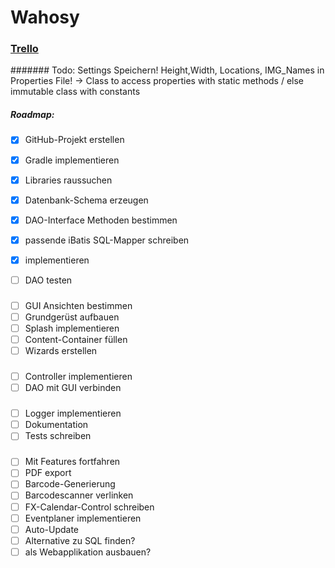 # Wahosy

### [Trello](https://trello.com/b/TbM1DAna)

####### Todo: Settings Speichern! Height,Width, Locations, IMG_Names in Properties File! -> Class to access properties with static methods / else immutable class with constants

##### Roadmap:

- [x] GitHub-Projekt erstellen
- [x] Gradle implementieren
- [x] Libraries raussuchen
- [x] Datenbank-Schema erzeugen

- [x] DAO-Interface Methoden bestimmen
- [x] passende iBatis SQL-Mapper schreiben
- [x] implementieren
- [ ] DAO testen
###
- [ ] GUI Ansichten bestimmen
- [ ] Grundgerüst aufbauen
- [ ] Splash implementieren
- [ ] Content-Container füllen
- [ ] Wizards erstellen
###
- [ ] Controller implementieren
- [ ] DAO mit GUI verbinden
###
- [ ] Logger implementieren
- [ ] Dokumentation
- [ ] Tests schreiben
###
- [ ] Mit Features fortfahren
- [ ] PDF export
- [ ] Barcode-Generierung
- [ ] Barcodescanner verlinken
- [ ] FX-Calendar-Control schreiben
- [ ] Eventplaner implementieren
- [ ] Auto-Update
- [ ] Alternative zu SQL finden?
- [ ] als Webapplikation ausbauen?
###